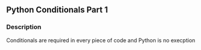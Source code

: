 ## Python Conditionals Part 1
### Description
Conditionals are required in every piece of code and Python is no execption
